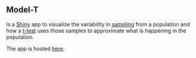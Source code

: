 ## Model-T

Is a [Shiny](https://shiny.rstudio.com/) app to visualize the variability in [sampling](https://en.wikipedia.org/wiki/Sampling_(statistics)) from a population and how a [t-test](https://en.wikipedia.org/wiki/Student%27s_t-test) uses those samples to approximate what is happening in the population.

The app is hosted [here](https://nathanday.shinyapps.io/modelT/).

